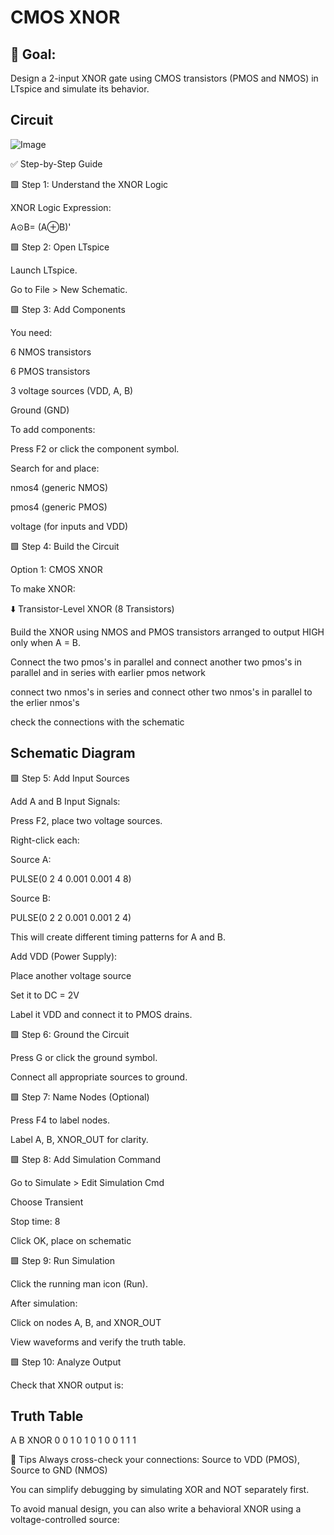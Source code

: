 # CMOS XNOR

## 🔧 Goal:

Design a 2-input XNOR gate using CMOS transistors (PMOS and NMOS) in LTspice and simulate its behavior.

## Circuit

![Image](https://github.com/user-attachments/assets/87779fad-7a6a-415d-afec-33759781b825)

✅ Step-by-Step Guide

🟩 Step 1: Understand the XNOR Logic

XNOR Logic Expression:

A⊙B= (A⊕B)'

🟩 Step 2: Open LTspice

Launch LTspice.

Go to File > New Schematic.

🟩 Step 3: Add Components

You need:

6 NMOS transistors

6 PMOS transistors

3 voltage sources (VDD, A, B)

Ground  (GND)

To add components:

Press F2 or click the component symbol.

Search for and place:

nmos4 (generic NMOS)

pmos4 (generic PMOS)

voltage (for inputs and VDD)

🟩 Step 4: Build the Circuit

Option 1: CMOS XNOR 

To make XNOR:



⬇️ Transistor-Level XNOR (8 Transistors)


Build the XNOR using NMOS and PMOS transistors arranged to output HIGH only when A = B.

Connect the two pmos's in parallel and connect another two pmos's in parallel and in series with earlier pmos network

connect two nmos's in series and connect other two nmos's in parallel to the erlier nmos's 

check the connections with the schematic

## Schematic Diagram




🟩 Step 5: Add Input Sources

Add A and B Input Signals:

Press F2, place two voltage sources.

Right-click each:

Source A:

PULSE(0 2 4 0.001 0.001 4 8)

Source B:

PULSE(0 2 2 0.001 0.001 2 4)

This will create different timing patterns for A and B.

Add VDD (Power Supply):

Place another voltage source

Set it to DC = 2V

Label it VDD and connect it to PMOS drains.

🟩 Step 6: Ground the Circuit

Press G or click the ground symbol.

Connect all appropriate sources to ground.

🟩 Step 7: Name Nodes (Optional)

Press F4 to label nodes.

Label A, B, XNOR_OUT for clarity.

🟩 Step 8: Add Simulation Command

Go to Simulate > Edit Simulation Cmd

Choose Transient

Stop time: 8


Click OK, place on schematic

🟩 Step 9: Run Simulation

Click the running man icon (Run).

After simulation:

Click on nodes A, B, and XNOR_OUT

View waveforms and verify the truth table.

🟩 Step 10: Analyze Output

Check that XNOR output is:

## Truth Table

A	B	XNOR
0	0	1
0	1	0
1	0	0
1	1	1

🧠 Tips
Always cross-check your connections: Source to VDD (PMOS), Source to GND (NMOS)

You can simplify debugging by simulating XOR and NOT separately first.

To avoid manual design, you can also write a behavioral XNOR using a voltage-controlled source:
